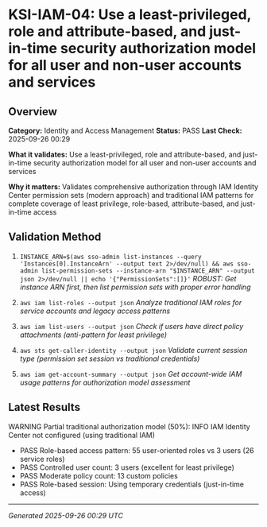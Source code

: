 # KSI-IAM-04: Use a least-privileged, role and attribute-based, and just-in-time security authorization model for all user and non-user accounts and services

## Overview

**Category:** Identity and Access Management
**Status:** PASS
**Last Check:** 2025-09-26 00:29

**What it validates:** Use a least-privileged, role and attribute-based, and just-in-time security authorization model for all user and non-user accounts and services

**Why it matters:** Validates comprehensive authorization through IAM Identity Center permission sets (modern approach) and traditional IAM patterns for complete coverage of least privilege, role-based, attribute-based, and just-in-time access

## Validation Method

1. `INSTANCE_ARN=$(aws sso-admin list-instances --query 'Instances[0].InstanceArn' --output text 2>/dev/null) && aws sso-admin list-permission-sets --instance-arn "$INSTANCE_ARN" --output json 2>/dev/null || echo '{"PermissionSets":[]}'`
   *ROBUST: Get instance ARN first, then list permission sets with proper error handling*

2. `aws iam list-roles --output json`
   *Analyze traditional IAM roles for service accounts and legacy access patterns*

3. `aws iam list-users --output json`
   *Check if users have direct policy attachments (anti-pattern for least privilege)*

4. `aws sts get-caller-identity --output json`
   *Validate current session type (permission set session vs traditional credentials)*

5. `aws iam get-account-summary --output json`
   *Get account-wide IAM usage patterns for authorization model assessment*

## Latest Results

WARNING Partial traditional authorization model (50%): INFO IAM Identity Center not configured (using traditional IAM)
- PASS Role-based access pattern: 55 user-oriented roles vs 3 users (26 service roles)
- PASS Controlled user count: 3 users (excellent for least privilege)
- PASS Moderate policy count: 13 custom policies
- PASS Role-based session: Using temporary credentials (just-in-time access)

---
*Generated 2025-09-26 00:29 UTC*